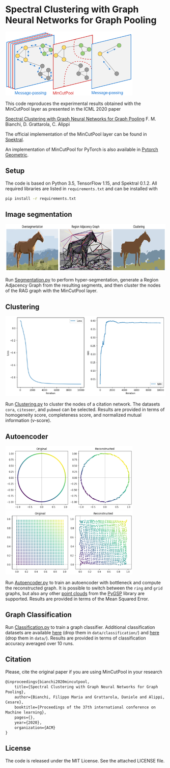 # Spectral Clustering with Graph Neural Networks for Graph Pooling

<img src="./figs/mincutpool.png" width="400" height="200">

This code reproduces the experimental results obtained with the MinCutPool layer 
as presented in the ICML 2020 paper 

[Spectral Clustering with Graph Neural Networks for Graph Pooling](https://arxiv.org/abs/1907.00481)
F. M. Bianchi, D. Grattarola, C. Alippi

The official implementation of the MinCutPool layer can be found in 
[Spektral](https://graphneural.network/layers/pooling/#mincutpool). 

An implementation of MinCutPool for PyTorch is also available in 
[Pytorch Geometric](https://pytorch-geometric.readthedocs.io/en/latest/modules/nn.html#torch_geometric.nn.dense.mincut_pool.dense_mincut_pool).

## Setup

The code is based on Python 3.5, TensorFlow 1.15, and Spektral 0.1.2. 
All required libraries are listed in `requirements.txt` and can be installed with

```bash
pip install -r requirements.txt
``` 

## Image segmentation

<img src="./figs/overseg_and_rag.png" width="700" height="150">

Run [Segmentation.py](https://github.com/FilippoMB/Spectral-Clustering-with-Graph-Neural-Networks-for-Graph-Pooling/blob/master/Segmentation.py) 
to perform hyper-segmentation, generate a Region Adjacency Graph from the 
resulting segments, and then cluster the nodes of the RAG graph with the 
MinCutPool layer.

## Clustering

<img src="./figs/clustering_stats.png" width="600" height="250">

Run [Clustering.py](https://github.com/FilippoMB/Spectral-Clustering-with-Graph-Neural-Networks-for-Graph-Pooling/blob/master/Clustering.py) 
to cluster the nodes of a citation network. The datasets `cora`, `citeseer`, and 
`pubmed` can be selected.
Results are provided in terms of homogeneity score, completeness score, and 
normalized mutual information (v-score).

## Autoencoder

<img src="./figs/ae_ring.png" width="400" height="200">
<img src="./figs/ae_grid.png" width="400" height="200">

Run [Autoencoder.py](https://github.com/FilippoMB/Spectral-Clustering-with-Graph-Neural-Networks-for-Graph-Pooling/blob/master/Autoencoder.py) 
to train an autoencoder with bottleneck and compute the reconstructed graph. It 
is possible to switch between the `ring` and `grid` graphs, but also any other 
[point clouds](https://pygsp.readthedocs.io/en/stable/reference/graphs.html?highlight=bunny#graph-models) 
from the [PyGSP](https://pygsp.readthedocs.io/en/stable/index.html) library 
are supported. Results are provided in terms of the Mean Squared Error.

## Graph Classification

Run [Classification.py](https://github.com/FilippoMB/Spectral-Clustering-with-Graph-Neural-Networks-for-Graph-Pooling/blob/master/Classification.py) to train a graph classifier. Additional classification datasets are available [here](https://chrsmrrs.github.io/datasets/) (drop them in ````data/classification/````) and [here](https://github.com/FilippoMB/Benchmark_dataset_for_graph_classification) (drop them in ````data/````).
Results are provided in terms of classification accuracy averaged over 10 runs.

## Citation

Please, cite the original paper if you are using MinCutPool in your research

	@inproceedings{bianchi2020mincutpool,
        title={Spectral Clustering with Graph Neural Networks for Graph Pooling},
        author={Bianchi, Filippo Maria and Grattarola, Daniele and Alippi, Cesare},
        booktitle={Proceedings of the 37th international conference on Machine learning},
        pages={},
        year={2020},
        organization={ACM}
    }
    
## License

The code is released under the MIT License. See the attached LICENSE file.
